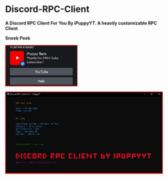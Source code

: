 # Discord-RPC-Client
**A Discord RPC Client For You By iPuppyYT. A heavily customizable RPC Client**

**Sneek Peek**
<p align="center">
  
![image](main-stream/rpcpreview.png)

![image](main-stream/rpcpreview2.png)
</p>
